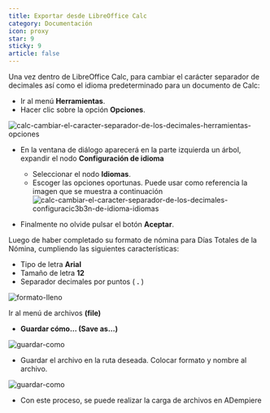 ```yaml
---
title: Exportar desde LibreOffice Calc
category: Documentación
icon: proxy
star: 9
sticky: 9
article: false
---
```


Una vez dentro de LibreOffice Calc, para cambiar el carácter separador de decimales así como el idioma predeterminado para un documento de Calc:
  - Ir al menú **Herramientas**.
  - Hacer clic sobre la opción **Opciones**.

![calc-cambiar-el-caracter-separador-de-los-decimales-herramientas-opciones](https://github.com/erpcya/docs/assets/134967453/98b6fbb2-f5bf-432c-9152-ee3a6ba87a31)

- En la ventana de diálogo aparecerá en la parte izquierda un árbol, expandir el nodo **Configuración de idioma**
    - Seleccionar el nodo **Idiomas**.
    - Escoger las opciones oportunas. Puede usar como referencia la imagen que se muestra a continuación
![calc-cambiar-el-caracter-separador-de-los-decimales-configuracic3b3n-de-idioma-idiomas](https://github.com/erpcya/docs/assets/134967453/c9112174-1f34-4248-ae6f-208c2cf7378d)

- Finalmente no olvide pulsar el botón **Aceptar**.

Luego de haber completado su formato de nómina para Días Totales de la Nómina, cumpliendo las siguientes características:
  - Tipo de letra **Arial**
  - Tamaño de letra **12**
  - Separador decimales por puntos ( **.** )

![formato-lleno](https://github.com/JesusAlbujas/jupyter-compose-sudo/assets/134967453/31ac59bd-3e2c-439b-8b87-71556359f8af)

Ir al menú de archivos **(file)**
  - **Guardar cómo... (Save as...)**

![guardar-como](https://github.com/JesusAlbujas/jupyter-compose-sudo/assets/134967453/a2843717-9889-42b4-afb7-19869c0baa74)

- Guardar el archivo en la ruta deseada. Colocar formato y nombre al archivo.

![guardar-como](https://github.com/JesusAlbujas/jupyter-compose-sudo/assets/134967453/3aadedc3-6b48-4d46-a6c8-9482f7aaa07f)

- Con este proceso, se puede realizar la carga de archivos en ADempiere
